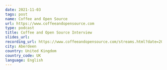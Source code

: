 ```yaml
---
date: 2021-11-03
tags: post
name: Coffee and Open Source
url: https://www.coffeeandopensource.com
type: podcast
title: Coffee and Open Source Interview
slides_url:
recording_url: https://www.coffeeandopensource.com/streams.html?date=2021-11-03/
city: Aberdeen
country: United Kingdom
country_code: UK
language: English
---
```

